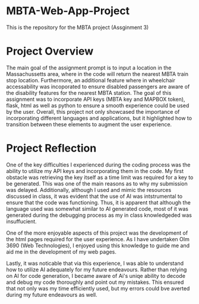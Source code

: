 # MBTA-Web-App-Project
 This is the repository for the MBTA project (Assginment 3)

# Project Overview 

The main goal of the assignment prompt is to input a location in the Massachussetts area, where in the code will return the nearest MBTA train stop location. Furthermore, an additional feature where in wheelchair accessability was incoporated to ensure disabled passengers are aware of the disability features for the nearest MBTA station. The goal of this assignment was to incorporate API keys (MBTA key and MAPBOX token), flask, html as well as python to ensure a smooth experience could be used by the user. Overall, this project not only showcased the importance of incorporating different languages and applications, but it highlighted how to transition between these elements to augment the user experience. 

# Project Reflection

One of the key difficulties I experienced during the coding process was the ability to utilize my API keys and incorporating them in the code. My first obstacle was retrieving the key itself as a time limit was required for a key to be generated. This was one of the main reasons as to why my submission was delayed. Additionally, although I used and mimic the resources discussed in class, it was evident that the use of AI was intstrumental to ensure that the code was functioning. Thus, it is apparent that although the language used was somewhat similar to AI generated code, most of it was generated during the debugging process as my in class knowledgeded was insuffucient. 

One of the more enjoyable aspects of this project was the development of the html pages required for the user experience. As I have undertaken OIm 3690 (Web Technologies), I enjoyed using this knowledge to guide me and aid me in the development of my web pages. 

Lastly, it was noticable that via this experience, I was able to understand how to utilize AI adequately for my future endeavours. Rather than relying on AI for code generation, I became aware of Ai's uniqe ability to decode and debug my code thoroughly and point out my mistakes. This ensured that not only was my time efficiently used, but my errors could bve averted during my future endeavours as well. 